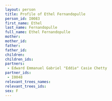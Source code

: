 ```yaml
---
layout: person
title: Profile of Ethel Fernandopulle
person_id: I0083
first_name: Ethel
last_name: Fernandopulle
full_name: Ethel Fernandopulle
mother: 
mother_id: 
father: 
father_id: 
children:
children_ids:
partners:
 - Edward Emmanuel Gabriel "Eddie" Casie Chetty
partner_ids:
 - I0048
relevant_trees_names:
relevant_trees_ids:
sex: F
---
```


